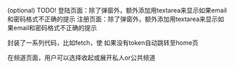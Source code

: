 (optional) TODO!
登陆页面：除了弹窗外，额外添加用textarea来显示如果email和密码格式不正确的提示
注册页面：除了弹窗外，额外添加用textarea来显示如果email和密码格式不正确的提示

封装了一系列代码，比如fetch，使
如果没有token自动跳转至home页

在频道页面，用户可以选择收起或展开私人or公共频道